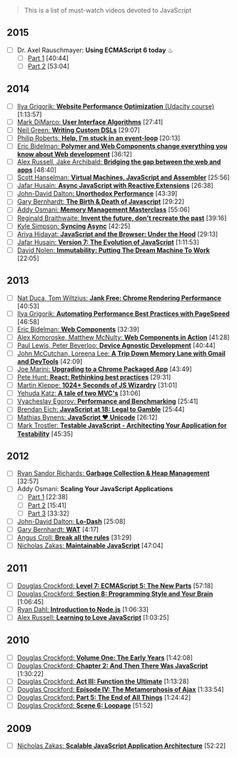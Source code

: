 > This is a list of must-watch videos devoted to JavaScript

## 2015
- [ ] Dr. Axel Rauschmayer: **Using ECMAScript 6 today** &#9832;
	- [ ] [Part 1](https://www.youtube.com/watch?v=Fg3bEZIcnUw) [40:44]
	- [ ] [Part 2](https://www.youtube.com/watch?v=Vhhq1WpzsnM) [53:04]

## 2014
- [ ] [Ilya Grigorik: **Website Performance Optimization** (Udacity course)](https://www.udacity.com/course/ud884) [1:13:57]
- [ ] [Mark DiMarco: **User Interface Algorithms**](https://www.youtube.com/watch?v=90NsjKvz9Ns&index=2&list=PL37ZVnwpeshFXOP2lqCUykYPXYNsK_fgN) [27:41]
- [ ] [Neil Green: **Writing Custom DSLs**](https://www.youtube.com/watch?v=lm4jEcnWeKI&index=11&list=PL37ZVnwpeshFXOP2lqCUykYPXYNsK_fgN) [29:07]
- [ ] [Philip Roberts: **Help, I'm stuck in an event-loop**](http://vimeo.com/96425312) [20:13]
- [ ] [Eric Bidelman: **Polymer and Web Components change everything you know about Web development**](https://www.youtube.com/watch?v=8OJ7ih8EE7s) [36:12]
- [ ] [Alex Russell, Jake Archibald: **Bridging the gap between the web and apps**](https://www.youtube.com/watch?v=_yy0CDLnhMA)  [48:40]
- [ ] [Scott Hanselman: **Virtual Machines, JavaScript and Assembler**](https://www.youtube.com/watch?v=UzyoT4DziQ4) [25:56]
- [ ] [Jafar Husain: **Async JavaScript with Reactive Extensions**](https://www.youtube.com/watch?v=XRYN2xt11Ek) [26:38]
- [ ] [John-David Dalton: **Unorthodox Performance**](https://www.youtube.com/watch?v=NthmeLEhDDM) [43:39]
- [ ] [Gary Bernhardt: **The Birth & Death of Javascript**](https://www.destroyallsoftware.com/talks/the-birth-and-death-of-javascript) [29:22]
- [ ] [Addy Osmani: **Memory Management Masterclass**](https://www.youtube.com/watch?v=LaxbdIyBkL0) [55:06]
- [ ] [Reginald Braithwaite: **Invent the future, don't recreate the past**](http://youtu.be/uYcAjr2J_rU) [39:16]
- [ ] [Kyle Simpson: **Syncing Async**](https://www.youtube.com/watch?v=-wYw0bZZ38Y) [42:25]
- [ ] [Ariya Hidayat: **JavaScript and the Browser: Under the Hood**](https://www.youtube.com/watch?v=dibzLw4wPms) [29:13]
- [ ] [Jafar Husain: **Version 7: The Evolution of JavaScript**](https://www.youtube.com/watch?v=DqMFX91ToLw) [1:11:53]
- [ ] [David Nolen: **Immutability: Putting The Dream Machine To Work**](https://www.youtube.com/watch?v=SiFwRtCnxv4) [22:05]

## 2013
- [ ] [Nat Duca, Tom Wiltzius: **Jank Free: Chrome Rendering Performance**](https://www.youtube.com/watch?v=n8ep4leoN9A&feature=youtu.be) [40:53]
- [ ] [Ilya Grigorik: **Automating Performance Best Practices with PageSpeed**](https://www.youtube.com/watch?v=uR5urTx8S4E&feature=youtu.be) [46:58]
- [ ] [Eric Bidelman: **Web Components**](https://www.youtube.com/watch?v=fqULJBBEVQE&feature=youtu.be) [32:39]
- [ ] [Alex Komoroske, Matthew McNulty: **Web Components in Action**](https://www.youtube.com/watch?v=0g0oOOT86NY&feature=youtu.be) [41:28]
- [ ] [Paul Lewis, Peter Beverloo: **Device Agnostic Development**](https://www.youtube.com/watch?v=055ekKZk7mc&feature=youtu.be)  [40:44]
- [ ] [John McCutchan, Loreena Lee: **A Trip Down Memory Lane with Gmail and DevTools**](https://www.youtube.com/watch?v=x9Jlu_h_Lyw&feature=youtu.be) [42:09]
- [ ] [Joe Marini: **Upgrading to a Chrome Packaged App**](https://www.youtube.com/watch?v=e0W2szZ2qhg&feature=youtu.be) [43:49]
- [ ] [Pete Hunt: **React: Rethinking best practices**](https://www.youtube.com/watch?v=x7cQ3mrcKaY) [29:31]
- [ ] [Martin Kleppe: **1024+ Seconds of JS Wizardry**](https://www.youtube.com/watch?v=RTxtiLp1C8Y) [31:01]
- [ ] [Yehuda Katz: **A tale of two MVC's**](https://www.youtube.com/watch?v=s1dhXamEAKQ) [31:06]
- [ ] [Vyacheslav Egorov: **Performance and Benchmarking**](https://www.youtube.com/watch?v=65-RbBwZQdU) [25:41]
- [ ] [Brendan Eich: **JavaScript at 18: Legal to Gamble**](https://www.youtube.com/watch?v=qrf9ONmtXbM) [25:44]
- [ ] [Mathias Bynens: **JavaScript ♥ Unicode**](https://vimeo.com/76597193) [26:12]
- [ ] [Mark Trostler: **Testable JavaScript - Architecting Your Application for Testability**](https://www.youtube.com/watch?v=JjqKQ8ezwKQ) [45:35]

## 2012
- [ ] [Ryan Sandor Richards: **Garbage Collection & Heap Management**](http://vimeo.com/45140516) [32:57]
- [ ] Addy Osmani: **Scaling Your JavaScript Applications**
	- [ ] [Part 1](http://vimeo.com/35924671) [22:38]
	- [ ] [Part 2](http://vimeo.com/35924733) [15:41]
	- [ ] [Part 3](http://vimeo.com/35990666) [33:32]
- [ ] [John-David Dalton: **Lo-Dash**](https://www.youtube.com/watch?v=dpPy4f_SeEk) [25:08]
- [ ] [Gary Bernhardt: **WAT**](https://www.destroyallsoftware.com/talks/wat) [4:17]
- [ ] [Angus Croll: **Break all the rules**](https://www.youtube.com/watch?v=MFtijdklZDo) [31:29]
- [ ] [Nicholas Zakas: **Maintainable JavaScript**](https://www.youtube.com/watch?v=c-kav7Tf834) [47:04]

## 2011
- [ ] [Douglas Crockford: **Level 7: ECMAScript 5: The New Parts**](https://www.youtube.com/watch?v=UTEqr0IlFKY) [57:18]
- [ ] [Douglas Crockford: **Section 8: Programming Style and Your Brain**](https://www.youtube.com/watch?v=taaEzHI9xyY) [1:06:45]
- [ ] [Ryan Dahl: **Introduction to Node.js**](https://www.youtube.com/watch?v=jo_B4LTHi3I) [1:06:33]
- [ ] [Alex Russell: **Learning to Love JavaScript**](https://www.youtube.com/watch?v=seX7jYI96GE) [1:03:25]

## 2010
- [ ] [Douglas Crockford: **Volume One: The Early Years**](https://www.youtube.com/watch?v=JxAXlJEmNMg) [1:42:08]
- [ ] [Douglas Crockford: **Chapter 2: And Then There Was JavaScript**](https://www.youtube.com/watch?v=RO1Wnu-xKoY) [1:30:22]
- [ ] [Douglas Crockford: **Act III: Function the Ultimate**](https://www.youtube.com/watch?v=ya4UHuXNygM) [1:13:28]
- [ ] [Douglas Crockford: **Episode IV: The Metamorphosis of Ajax**](https://www.youtube.com/watch?v=Fv9qT9joc0M) [1:33:54]
- [ ] [Douglas Crockford: **Part 5: The End of All Things**](https://www.youtube.com/watch?v=47Ceot8yqeI) [1:24:42]
- [ ] [Douglas Crockford: **Scene 6: Loopage**](https://www.youtube.com/watch?v=QgwSUtYSUqA) [51:52]

## 2009
- [ ] [Nicholas Zakas: **Scalable JavaScript Application Architecture**](https://www.youtube.com/watch?v=vXjVFPosQHw) [52:22]
